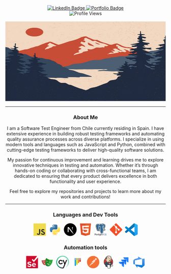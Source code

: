 <div id="header" align="center">
  <div id="badges" align="center">
    <a href="https://www.linkedin.com/in/joseignacioelzo/" target="_blank">
      <img src="https://img.shields.io/badge/LinkedIn-blue?style=for-the-badge&logo=linkedin&logoColor=white" alt="LinkedIn Badge"/>
    </a>
    <a href="https://nacho-elzo.vercel.app/" target="_blank">
      <img src="https://img.shields.io/badge/Portfolio-blue?style=for-the-badge&logo=ghost&logoColor=white" alt="Portfolio Badge"/>
    </a>
  </div>
  <img src="https://komarev.com/ghpvc/?username=NachoElzo&color=blue" alt="Profile Views"/>
  <br><br>
<div align="center">
  <img src="https://raw.githubusercontent.com/NachoElzo/NachoElzo/main/mountains.jpg" width="700" height="250"/>
</div>

---

### About Me

I am a Software Test Engineer from Chile currently residing in Spain. I have extensive experience in building robust testing frameworks and automating quality assurance processes across diverse platforms. I specialize in using modern tools and languages such as JavaScript and Python, combined with cutting-edge testing frameworks to deliver high-quality software solutions.

My passion for continuous improvement and learning drives me to explore innovative techniques in testing and automation. Whether it’s through hands-on coding or collaborating with cross-functional teams, I am dedicated to ensuring that every product delivers excellence in both functionality and user experience.

Feel free to explore my repositories and projects to learn more about my work and contributions!

---

<h3 align="center">Languages and Dev Tools</h3>

<div align="center">
  <img src="https://raw.githubusercontent.com/devicons/devicon/master/icons/javascript/javascript-original.svg" title="JavaScript" alt="JavaScript" width="40" height="40"/>&nbsp;
  <img src="https://raw.githubusercontent.com/devicons/devicon/master/icons/python/python-original.svg" title="Python" alt="Python" width="40" height="40"/>&nbsp;
  <img src="https://raw.githubusercontent.com/devicons/devicon/master/icons/nextjs/nextjs-original.svg" title="NextJS" alt="NextJS" width="40" height="40"/>&nbsp;
  <img src="https://raw.githubusercontent.com/devicons/devicon/master/icons/html5/html5-original.svg" title="HTML5" alt="HTML5" width="40" height="40"/>&nbsp;
  <img src="https://raw.githubusercontent.com/devicons/devicon/master/icons/postgresql/postgresql-original-wordmark.svg" title="PostgreSQL" alt="PostgreSQL" width="40" height="40"/>&nbsp;
  <img src="https://raw.githubusercontent.com/devicons/devicon/master/icons/git/git-original.svg" title="Git" alt="Git" width="40" height="40"/>&nbsp;
  <img src="https://raw.githubusercontent.com/devicons/devicon/master/icons/vscode/vscode-original.svg" title="VS Code" alt="VS Code" width="40" height="40"/>
</div>

<h3 align="center">Automation tools</h3>

<div align="center">
  <img src="https://raw.githubusercontent.com/devicons/devicon/master/icons/selenium/selenium-original.svg" title="Selenium" alt="Selenium" width="40" height="40"/>&nbsp;
  <img src="https://raw.githubusercontent.com/devicons/devicon/master/icons/playwright/playwright-original.svg" title="Playwright" alt="Playwright" width="40" height="40"/>&nbsp;
  <img src="https://raw.githubusercontent.com/devicons/devicon/master/icons/cypressio/cypressio-original.svg" title="CypressIO" alt="CypressIO" width="40" height="40"/>&nbsp;
  <img src="https://raw.githubusercontent.com/devicons/devicon/master/icons/pytest/pytest-original.svg" title="Pytest" alt="Pytest" width="40" height="40"/>&nbsp;
  <img src="https://raw.githubusercontent.com/devicons/devicon/master/icons/postman/postman-original.svg" title="Postman" alt="Postman" width="40" height="40"/>&nbsp;
  <img src="https://raw.githubusercontent.com/devicons/devicon/master/icons/jenkins/jenkins-original.svg" title="Jenkins" alt="Jenkins" width="40" height="40"/>&nbsp;
  <img src="https://raw.githubusercontent.com/devicons/devicon/master/icons/jira/jira-original.svg" title="Jira" alt="Jira" width="40" height="40"/>&nbsp;
  <img src="https://raw.githubusercontent.com/devicons/devicon/master/icons/azuredevops/azuredevops-original.svg" title="Azure DevOps" alt="Azure DevOps" width="40" height="40"/>
</div>
